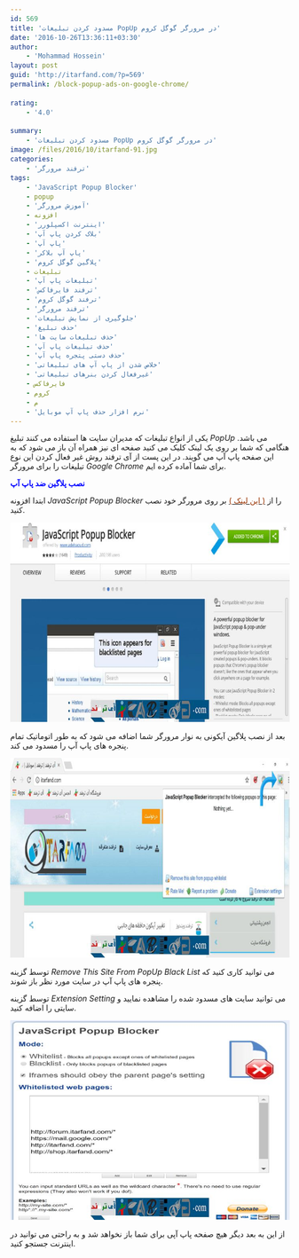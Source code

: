 ```yaml
---
id: 569
title: 'مسدود کردن تبلیغات PopUp در مرورگر گوگل کروم'
date: '2016-10-26T13:36:11+03:30'
author:
    - 'Mohammad Hossein'
layout: post
guid: 'http://itarfand.com/?p=569'
permalink: /block-popup-ads-on-google-chrome/

rating:
    - '4.0'

summary:
    - 'مسدود کردن تبلیغات PopUp در مرورگر گوگل کروم'
image: /files/2016/10/itarfand-91.jpg
categories:
    - 'ترفند مرورگر'
tags:
    - 'JavaScript Popup Blocker'
    - popup
    - 'آموزش مرورگر'
    - افزونه
    - 'اینترنت اکسپلورر'
    - 'بلاک کردن پاپ آپ'
    - 'پاپ آپ'
    - 'پاپ آپ بلاکر'
    - 'پلاگین گوگل کروم'
    - تبلیغات
    - 'تبلیغات پاپ آپ'
    - 'ترفند فایرفاکس'
    - 'ترفند گوگل کروم'
    - 'ترفند مرورگر'
    - 'جلوگیری از نمایش تبلیغات'
    - 'حذف تبلیغ'
    - 'حذف تبلیغات سایت ها'
    - 'حذف تیلیغات پاپ آپ'
    - 'حذف دستی پتجره پاپ آپ'
    - 'خلاص شدن از پاپ آپ های تبلیغاتی'
    - 'غیرفعال کردن بنرهای تبلیغاتی'
    - فایرفاکس
    - کروم
    - م
    - 'نرم افزار حذف پاپ آپ موبایل'
---
```


یکی از انواع تبلیغات که مدیران سایت ها استفاده می کنند تبلیغ *PopUp* می باشد. هنگامی که شما بر روی یک لینک کلیک می کنید صفحه ای نیز همراه آن باز می شود که به این صفحه پاپ آپ می گویند. در این پست از آی ترفند روش غیر فعال کردن این نوع تبلیغات را برای مرورگر *Google Chrome* برای شما آماده کرده ایم.

<span style="color: #0000ff;">**نصب پلاگین ضد پاپ آپ**</span>

ابتدا افزونه *JavaScript Popup Blocker* را از [<span style="color: #993300;">( این لینک )</span>](https://chrome.google.com/webstore/detail/javascript-popup-blocker/hiajdlfgbgnnjakkbnpdhmhfhklkbiol?hl=en-US) بر روی مرورگر خود نصب کنید.

![itarfand-92](/files/2016/10/itarfand-92.jpg)

بعد از نصب پلاگین آیکونی به نوار مرورگر شما اضافه می شود که به طور اتوماتیک تمام پنجره های پاپ آپ را مسدود می کند.

![itarfand-93](/files/2016/10/itarfand-93.jpg)

توسط گزینه *Remove This Site From PopUp Black List* می توانید کاری کنید که پنجره های پاپ آپ در سایت مورد نظر باز شوند.

توسط گزینه *Extension Setting* می توانید سایت های مسدود شده را مشاهده نمایید و سایتی را اضافه کنید.

![itarfand-94](/files/2016/10/itarfand-94.jpg)

از این به بعد دیگر هیچ صفحه پاپ آپی برای شما باز نخواهد شد و به راحتی می توانید در اینترنت جستجو کنید.